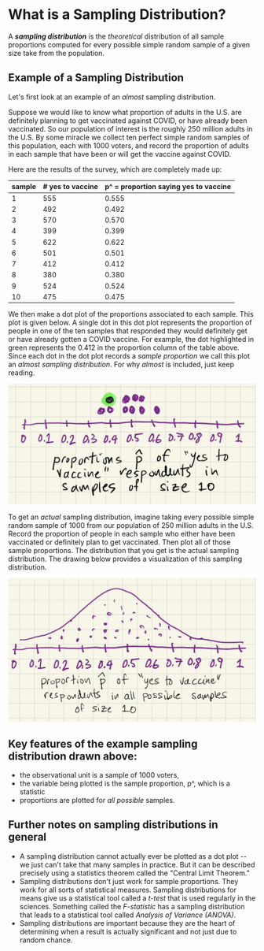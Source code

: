 # What is a Sampling Distribution?

A ***sampling distribution*** is the *theoretical* distribution of all sample proportions computed for every possible simple random sample of a given size take from the population.

## Example of a Sampling Distribution

Let's first look at an example of an *almost* sampling distribution.

Suppose we would like to know what proportion of adults in the U.S. are definitely planning to get vaccinated against COVID, or have already been vaccinated.  So our population of interest is the roughly 250 million adults in the U.S.  By some miracle we collect ten perfect simple random samples of this population, each with 1000 voters, and record the proportion of adults in each sample that have been or will get the vaccine against COVID.  

Here are the results of the survey, which are completely made up:

| sample | # yes to vaccine | p^ = proportion saying yes to vaccine |
|--------|------------------|---------------------------------------|
| 1      | 555              | 0.555                                 |
| 2      | 492              | 0.492                                 |
| 3      | 570              | 0.570                                 |
| 4      | 399              | 0.399                                 |
| 5      | 622              | 0.622                                 |
| 6      | 501              | 0.501                                 |
| 7      | 412              | 0.412                                 |
| 8      | 380              | 0.380                                 |
| 9      | 524              | 0.524                                 |
| 10     | 475              | 0.475                                 |

We then make a dot plot of the proportions associated to each sample.  This plot is given below.  A single dot in this dot plot represents the proportion of people in one of the ten samples that responded they would definitely get or have already gotten a COVID vaccine.  For example, the dot highlighted in green represents the 0.412 in the proportion column of the table above.  Since each dot in the dot plot records a *sample proportion* we call this plot an *almost sampling distribution*.  For why *almost* is included, just keep reading.

![Dotplot of sample porportions](../images/dot_plot.png)

To get an *actual* sampling distribution, imagine taking every possible simple random sample of 1000 from our population of 250 million adults in the U.S.  Record the proportion of people in each sample who either have been vaccinated or definitely plan to get vaccinated.  Then plot all of those sample proportions.  The distribution that you get is the actual sampling distribution.  The drawing below provides a visualization of this sampling distribution.


![Plot of normal curve modeling sample proportions](../images/sampling_dist.png)

## Key features of the example sampling distribution drawn above:
* the observational unit is a sample of 1000 voters,
* the variable being plotted is the sample proportion, p^, which is a statistic
* proportions are plotted for *all possible* samples.

## Further notes on sampling distributions in general

* A sampling distribution cannot actually ever be plotted as a dot plot -- we just can't take that many samples in practice.  But it can be described precisely using a statistics theorem called the "Central Limit Theorem."  
* Sampling distributions don't just work for sample proportions.  They work for all sorts of statistical measures.  Sampling distributions for means give us a statistical tool called a *t-test* that is used regularly in the sciences.  Something called the *F-statistic* has a sampling distribution that leads to a statistical tool called *Analysis of Variance (ANOVA)*.
* Sampling distributions are important because they are the heart of determining when a result is actually significant and not just due to random chance.
